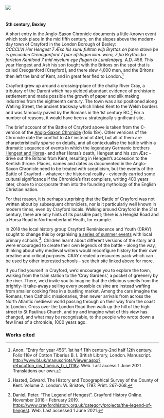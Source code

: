 <a href="https://dev.visual-essays.app"><img src="https://dev-visual-essays.netlify.app/images/ve-button.png"></a>
<param ve-config title="The Battle of Crayford" author="Francesca Allfrey and Beth Whalley" layout="vtl" banner="xxx" attribution">

<param ve-entity eid="Q207208" aliases="Bexley">
<param ve-entity eid="Q146676" aliases="Crayford">
<param ve-entity eid="Q146288" aliases="Northumberland Heath">

#

**5th century, Bexley**

A short entry in the Anglo-Saxon Chronicle documents a little-known event which took place in the mid fifth century, on the slopes above the modern-day town of Crayford in the London Borough of Bexley:   
_CCCCLVI Her Hengest 7 Æsc his sunu fuhton wiþ Bryttas on þære stowe þe is gecueden Creacganford 7 þær ofslogon iiiim. wera, 7 þa Bryttas þa forleton Kentlond 7 mid myclum ege flugon to Lundenbyrg._
A.D. 456. This year Hengest and Ash his son fought with the Britons on the spot that is called Crecganford [Crayford], and there slew 4,000 men, and the Britons then left the land of Kent, and in great fear fled to London.[^ref1]
<param ve-image url="https://upload.wikimedia.org/wikipedia/commons/1/12/Crayford_Way%2C_Crayford_-_geograph.org.uk_-_1051645.jpg" label="Crayford Way, Crayford" attribution="David Kemp">

Crayford grew up around a crossing-place of the chalky River Cray, a tributary of the Darent which has yielded abundant evidence of prehistoric settlement and made possible the growth of paper and silk making industries from the eighteenth century. The town was also positioned along Watling Street, the ancient trackway which linked Kent to the Welsh borders and was famously paved by the Romans in the 1st century BC.[^ref2] For a number of reasons, it would have been a strategically significant site. 
<param ve-image url="https://upload.wikimedia.org/wikipedia/commons/b/bb/River_Cray_at_Crayford%2C_Kent_-_geograph.org.uk_-_137404.jpg" label="River Cray at Crayford, Kent" attribution="Dr Neil Clifton">

The brief account of the Battle of Crayford above is taken from the C-version of the [Anglo-Saxon Chronicle](http://www.bl.uk/manuscripts/FullDisplay.aspx?ref=Cotton_MS_Tiberius_B_I) (folio 18v). Other versions of the Chronicle date the conflict to 457 instead of 456, but all of them are characteristically sparse on details, and all contextualise the battle within a dramatic sequence of events in which the legendary Germanic brothers [Hengest and Horsa](/medieval/hengestandhorsa)- and after Horsa’s death, Hengest and his son Æsc - drive out the Britons from Kent, resulting in Hengest’s accession to the Kentish throne. Places, names and dates as documented in the Anglo-Saxon Chronicle need to be treated with scepticism, but the events of the Battle of Crayford - whatever the historical reality - evidently carried some cultural significance if the Chronicle’s first compilers, writing 400 years later, chose to incorporate them into the founding mythology of the English Christian nation.
<param ve-image url="https://upload.wikimedia.org/wikipedia/commons/c/cd/BL_Cotton_Tiberius_B_I_f._118r.png" label="BL Cotton Tiberius B I f. 118r" attribution="unknown chronicler, Public domain, via Wikimedia Commons">

For that reason, it is perhaps surprising that the Battle of Crayford was not written about by subsequent chroniclers, nor is it particularly well known in modern times, even by Crayford locals. Walking around Crayford in the 21st century, there are only hints of its possible past; there is a Hengist Road and a Horsa Road in Northumberland Heath, for example. 
<param ve-map center="Q146288" zoom="15">

In 2018 the local history group Crayford Reminiscence and Youth (CRAY) sought to change this by organising [a series of summer events](https://www.crayfordhistory.org.uk/category/projects/the-legend-of-hengest) with local primary schools [^ref3]. Children learnt about different versions of the story and were encouraged to create their own legends of the battle - along the way, thinking about why medieval writers would reconfigure history for their own creative and critical purposes. CRAY created a resources pack which can be used by other interested schools - see their site linked above for more.

If you find yourself in Crayford, we’d encourage you to explore the town, walking from the train station to the ‘Cray Gardens’, a pocket of greenery by the river. There, we’d invite you to imagine that the delicious smells from the brightly-lit take-aways selling every possible cuisine are instead wafting from smaller cooking fires in a bustling market. Among the cars imagine the Romans, then Catholic missionaries, then newer arrivals from across the North Atlantic medieval world passing through on their way from the coast to London. Cross over the London Road then walk up the hill of the high street to St Paulinus Church, and try and imagine what of this view has changed, and what may be recognisable, to the people who wrote down a few lines of a chronicle, 1000 years ago.
<param ve-image url="https://upload.wikimedia.org/wikipedia/commons/d/d2/St_Paulinus%27_Church%2C_Crayford_in_Landscape_Context.jpg" label="St Paulinus Church, Crayford" attribution="Ethan Doyle White, CC BY-SA 4.0, via Wikimedia Commons">


### Works cited

[^ref1]: Anon. “Entry for year 456”. 1st half 11th century-2nd half 12th century. Folio 118v of Cotton Tiberius B. I. British Library, London. Manuscript.   http://www.bl.uk/manuscripts/Viewer.aspx?ref=cotton_ms_tiberius_b_i_f118v. Web. Last access 1 June 2021. Translations our own.   
[^ref2]: Hasted, Edward. The History and Topographical Survey of the County of Kent. Volume 2. London: W. Bristow, 1797. Print. 267-268.   
[^ref3]: Daniel, Peter. “The Legend of Hengest”. Crayford History Online. November 2018 - February 2019. https://www.crayfordhistory.org.uk/category/projects/the-legend-of-hengest. Web. Last accessed 1 June 2021.   


